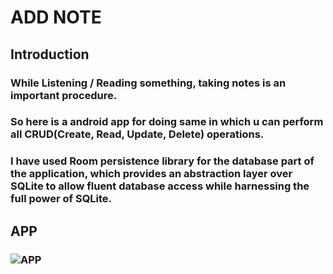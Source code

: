 # ADD NOTE
 
<h2>Introduction

<h3>While Listening / Reading something, taking notes is an important procedure.

<h3>So here is a android app for doing same in which u can perform all CRUD(Create, Read, Update, Delete) operations.

<h3>I have used Room persistence library for the database part of the application, which provides an abstraction layer over SQLite to allow fluent database access while harnessing the full power of SQLite.
 
<h2>APP<h3>
 
![APP](https://user-images.githubusercontent.com/69066791/123279163-3c78fb80-d525-11eb-865a-afe3f1312c86.gif)


 
